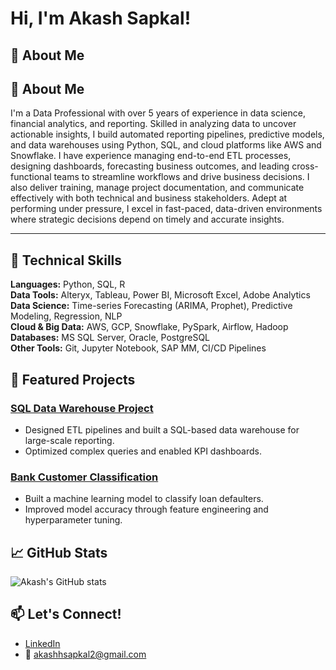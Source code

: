 # Hi, I'm Akash Sapkal! 

## 🔎 About Me

## 🔎 About Me

I'm a Data Professional with over 5 years of experience in data science, financial analytics, and reporting. Skilled in analyzing data to uncover actionable insights, I build automated reporting pipelines, predictive models, and data warehouses using Python, SQL, and cloud platforms like AWS and Snowflake. I have experience managing end-to-end ETL processes, designing dashboards, forecasting business outcomes, and leading cross-functional teams to streamline workflows and drive business decisions. I also deliver training, manage project documentation, and communicate effectively with both technical and business stakeholders. Adept at performing under pressure, I excel in fast-paced, data-driven environments where strategic decisions depend on timely and accurate insights.


---

## 🔧 Technical Skills

**Languages:** Python, SQL, R  
**Data Tools:** Alteryx, Tableau, Power BI, Microsoft Excel, Adobe Analytics  
**Data Science:** Time-series Forecasting (ARIMA, Prophet), Predictive Modeling, Regression, NLP  
**Cloud & Big Data:** AWS, GCP, Snowflake, PySpark, Airflow, Hadoop  
**Databases:** MS SQL Server, Oracle, PostgreSQL  
**Other Tools:** Git, Jupyter Notebook, SAP MM, CI/CD Pipelines  


## 📂 Featured Projects

### [SQL Data Warehouse Project](https://github.com/akashhsapkal1/SQL-Data-Warehouse-Project)
- Designed ETL pipelines and built a SQL-based data warehouse for large-scale reporting.
- Optimized complex queries and enabled KPI dashboards.

### [Bank Customer Classification](https://github.com/akashhsapkal1/Bank-Customer-Classification)
- Built a machine learning model to classify loan defaulters.
- Improved model accuracy through feature engineering and hyperparameter tuning.

## 📈 GitHub Stats

![Akash's GitHub stats](https://github-readme-stats.vercel.app/api?username=akashhsapkal1&show_icons=true&theme=radical)

## 📫 Let's Connect!
- [LinkedIn](https://www.linkedin.com/in/akash-h-sapkal/)
- 📧 akashhsapkal2@gmail.com
